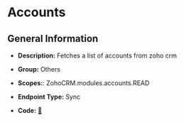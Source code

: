 # Accounts

## General Information

- **Description:** Fetches a list of accounts from zoho crm

- **Group:** Others
- **Scopes:**: ZohoCRM.modules.accounts.READ
- **Endpoint Type:** Sync
- **Code:** [🔗](https://github.com/NangoHQ/integration-templates/tree/main/integrations/zoho-crm/syncs/accounts.ts)
